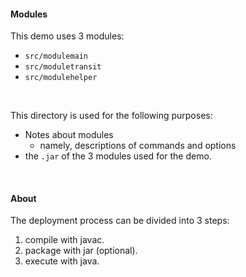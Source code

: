 #### Modules

This demo uses 3 modules:
* `src/modulemain`
* `src/moduletransit`
* `src/modulehelper`

<br>


This directory is used for the following purposes:
* Notes about modules
    * namely, descriptions of commands and options
* the `.jar` of the 3 modules used for the demo.


<br>

#### About

The deployment process can be divided into 3 steps:
1. compile with javac.
2. package with jar (optional).
3. execute with java.
